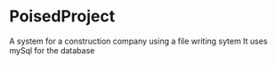 # PoisedProject
A system for a construction company using a file writing sytem
It uses mySql for the database

